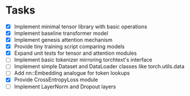 # Tasks

 - [x] Implement minimal tensor library with basic operations
 - [x] Implement baseline transformer model
- [x] Implement genesis attention mechanism
- [x] Provide tiny training script comparing models
- [x] Expand unit tests for tensor and attention modules
 - [ ] Implement basic tokenizer mirroring torchtext's interface
 - [ ] Implement simple Dataset and DataLoader classes like torch.utils.data
 - [ ] Add nn::Embedding analogue for token lookups
 - [x] Provide CrossEntropyLoss module
 - [ ] Implement LayerNorm and Dropout layers
